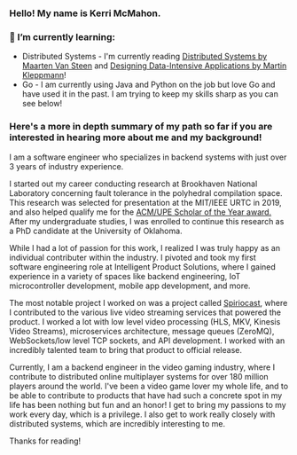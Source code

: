 ### Hello! My name is Kerri McMahon. 

### 🌱 I’m currently learning:
- Distributed Systems - I'm currently reading [Distributed Systems by Maarten Van Steen](https://www.amazon.com/dp/9081540637?psc=1&ref=ppx_yo2ov_dt_b_product_details) and [Designing Data-Intensive Applications by Martin Kleppmann](https://www.amazon.com/dp/1449373321?psc=1&ref=ppx_yo2ov_dt_b_product_details)!
- Go - I am currently using Java and Python on the job but love Go and have used it in the past. I am trying to keep my skills sharp as you can see below!

### Here's a more in depth summary of my path so far if you are interested in hearing more about me and my background!
I am a software engineer who specializes in backend systems with just over 3 years of industry experience.

I started out my career conducting research at Brookhaven National Laboratory concerning fault tolerance in the polyhedral compilation space. This research was selected for presentation at the MIT/IEEE URTC in 2019, and also helped qualify me for the [ACM/UPE Scholar of the Year award.](https://dl.acm.org/doi/10.1145/3362037) After my undergraduate studies, I was enrolled to continue this research as a PhD candidate at the University of Oklahoma.

While I had a lot of passion for this work, I realized I was truly happy as an individual contributer within the industry. I pivoted and took my first software engineering role at Intelligent Product Solutions, where I gained experience in a variety of spaces like backend engineering, IoT microcontroller development, mobile app development, and more. 

The most notable project I worked on was a project called [Spiriocast](https://www.steinway.com/spirio/spirio-r/spiriocast), where I contributed to the various live video streaming services that powered the product. I worked a lot with low level video processing (HLS, MKV, Kinesis Video Streams), microservices architecture, message queues (ZeroMQ), WebSockets/low level TCP sockets, and API development. I worked with an incredibly talented team to bring that product to official release.

Currently, I am a backend engineer in the video gaming industry, where I contribute to distributed online multiplayer systems for over 180 million players around the world. I've been a video game lover my whole life, and to be able to contribute to products that have had such a concrete spot in my life has been nothing but fun and an honor! I get to bring my passions to my work every day, which is a privilege. I also get to work really closely with distributed systems, which are incredibly interesting to me.

Thanks for reading!
